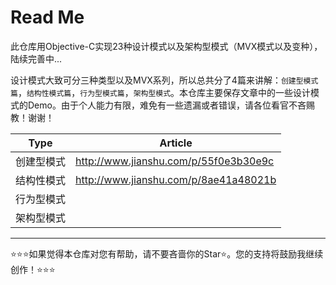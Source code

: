 
# Read Me
此仓库用Objective-C实现23种设计模式以及架构型模式（MVX模式以及变种），陆续完善中...

设计模式大致可分三种类型以及MVX系列，所以总共分了4篇来讲解：`创建型模式篇`，`结构性模式篇`，`行为型模式篇`，`架构型模式`。本仓库主要保存文章中的一些设计模式的Demo。由于个人能力有限，难免有一些遗漏或者错误，请各位看官不吝赐教！谢谢！


Type | Article
---|---
创建型模式 | http://www.jianshu.com/p/55f0e3b30e9c
结构性模式 | http://www.jianshu.com/p/8ae41a48021b
行为型模式 |
架构型模式 |

---

⭐⭐⭐如果觉得本仓库对您有帮助，请不要吝啬你的Star⭐。您的支持将鼓励我继续创作！⭐⭐⭐

